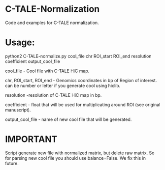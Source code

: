 # C-TALE-Normalization
Code and examples for C-TALE normalization.
# Usage:
python2 C-TALE-normalize.py cool_file chr ROI_start ROI_end resolution coefficient output_cool_file


cool_file - Cool file with C-TALE HiC map.

chr, ROI_start, ROI_end - Genomics coordinates in bp of Region of interest. <chr> can be number or letter if you generate cool using hiclib.

resolution -resolution of C-TALE HiC map in bp.

coefficient - float that will be used for multiplicating around ROI (see original manuscript).

output_cool_file - name of new cool file that will be generated.

# IMPORTANT
Script generate new file with normalized matrix, but delete raw matrix. So for parsing new cool file you should use balance=False.
We fix this in future.
